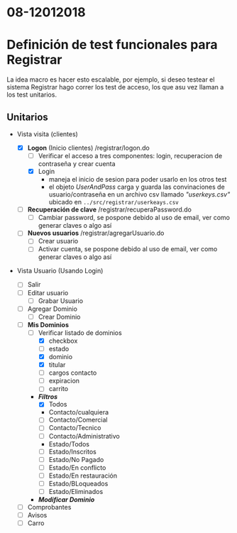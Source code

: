 # 08-12012018

# Definición de test funcionales para Registrar
La idea macro es hacer esto escalable, por ejemplo, si deseo testear el sistema Registrar hago correr los test de acceso, los que asu vez llaman a los test unitarios.

## Unitarios
- Vista visita (clientes)

	- [x] **Logon** (Inicio clientes) /registrar/logon.do
		- [ ] Verificar el acceso a tres componentes: login, recuperacion de contraseña y crear cuenta
		- [x] Login
			- maneja el inicio de sesion para poder usarlo en los otros test
			- el objeto _UserAndPass_ carga y guarda las convinaciones de usuario/contraseña en un archivo csv llamado _"userkeys.csv"_ ubicado en ```../src/registrar/userkeays.csv```


	- [ ] **Recuperación de clave** /registrar/recuperaPassword.do
		- [ ] Cambiar password, se pospone debido al uso de email, ver como generar claves o algo así
	- [ ] **Nuevos usuarios** /registrar/agregarUsuario.do
	  	- [ ] Crear usuario
	  	- [ ] Activar cuenta, se pospone debido al uso de email, ver como generar claves o algo así

- Vista Usuario (Usando Login)
	- [ ] Salir
	- [ ] Editar usuario
		- [ ] Grabar Usuario
	- [ ] Agregar Dominio
		- [ ] Crear Dominio
	- [ ] **Mis Dominios**
		- [ ] Verificar listado de dominios 
			- [x] checkbox
			- [ ] estado
			- [x] dominio
			- [x] titular
			- [ ] cargos contacto
			- [ ] expiracion
			- [ ] carrito
		- ***Filtros***
			- [x] Todos
			- Contacto/cualquiera
			- [ ] Contacto/Comercial
			- [ ] Contacto/Tecnico
			- [ ] Contacto/Administrativo
			- Estado/Todos
			- [ ] Estado/Inscritos
			- [ ] Estado/No Pagado
			- [ ] Estado/En conflicto
			- [ ] Estado/En restauración
			- [ ] Estado/BLoqueados
			- [ ] Estado/Eliminados
		- ***Modificar Dominio***
	- [ ] Comprobantes
	- [ ] Avisos
	- [ ] Carro

